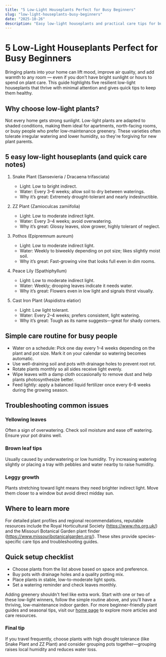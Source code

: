 ```yaml
---
title: "5 Low-Light Houseplants Perfect for Busy Beginners"
slug: "low-light-houseplants-busy-beginners"
date: "2025-10-26"
description: "Easy low-light houseplants and practical care tips for busy beginners who want greenery without the fuss."
---
```


# 5 Low-Light Houseplants Perfect for Busy Beginners

Bringing plants into your home can lift mood, improve air quality, and add warmth to any room — even if you don't have bright sunlight or hours to spend on plant care. This guide highlights five resilient low-light houseplants that thrive with minimal attention and gives quick tips to keep them healthy.

## Why choose low-light plants?

Not every home gets strong sunlight. Low-light plants are adapted to shaded conditions, making them ideal for apartments, north-facing rooms, or busy people who prefer low-maintenance greenery. These varieties often tolerate irregular watering and lower humidity, so they're forgiving for new plant parents.

## 5 easy low-light houseplants (and quick care notes)

1. Snake Plant (Sansevieria / Dracaena trifasciata)
   - Light: Low to bright indirect.
   - Water: Every 3–6 weeks; allow soil to dry between waterings.
   - Why it’s great: Extremely drought-tolerant and nearly indestructible.

2. ZZ Plant (Zamioculcas zamiifolia)
   - Light: Low to moderate indirect light.
   - Water: Every 3–4 weeks; avoid overwatering.
   - Why it’s great: Glossy leaves, slow grower, highly tolerant of neglect.

3. Pothos (Epipremnum aureum)
   - Light: Low to moderate indirect light.
   - Water: Weekly to biweekly depending on pot size; likes slightly moist soil.
   - Why it’s great: Fast-growing vine that looks full even in dim rooms.

4. Peace Lily (Spathiphyllum)
   - Light: Low to moderate indirect light.
   - Water: Weekly; drooping leaves indicate it needs water.
   - Why it’s great: Flowers even in low light and signals thirst visually.

5. Cast Iron Plant (Aspidistra elatior)
   - Light: Low light tolerant.
   - Water: Every 2–4 weeks; prefers consistent, light watering.
   - Why it’s great: Tough as its name suggests—great for shady corners.

## Simple care routine for busy people

- Water on a schedule: Pick one day every 1–4 weeks depending on the plant and pot size. Mark it on your calendar so watering becomes automatic.
- Use well-draining soil and pots with drainage holes to prevent root rot.
- Rotate plants monthly so all sides receive light evenly.
- Wipe leaves with a damp cloth occasionally to remove dust and help plants photosynthesize better.
- Feed lightly: apply a balanced liquid fertilizer once every 6–8 weeks during the growing season.

## Troubleshooting common issues

### Yellowing leaves
Often a sign of overwatering. Check soil moisture and ease off watering. Ensure your pot drains well.

### Brown leaf tips
Usually caused by underwatering or low humidity. Try increasing watering slightly or placing a tray with pebbles and water nearby to raise humidity.

### Leggy growth
Plants stretching toward light means they need brighter indirect light. Move them closer to a window but avoid direct midday sun.

## Where to learn more

For detailed plant profiles and regional recommendations, reputable resources include the Royal Horticultural Society (https://www.rhs.org.uk/) and the Missouri Botanical Garden plant finder (https://www.missouribotanicalgarden.org/). These sites provide species-specific care tips and troubleshooting guides.

## Quick setup checklist

- Choose plants from the list above based on space and preference.
- Buy pots with drainage holes and a quality potting mix.
- Place plants in stable, low-to-moderate light spots.
- Set a watering reminder and check leaves monthly.

Adding greenery shouldn't feel like extra work. Start with one or two of these low-light winners, follow the simple routine above, and you’ll have a thriving, low-maintenance indoor garden. For more beginner-friendly plant guides and seasonal tips, visit our [home page](/) to explore more articles and care resources.

### Final tip
If you travel frequently, choose plants with high drought tolerance (like Snake Plant and ZZ Plant) and consider grouping pots together—grouping raises local humidity and reduces water loss.